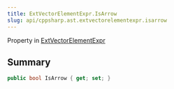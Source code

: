 ```yaml
---
title: ExtVectorElementExpr.IsArrow
slug: api/cppsharp.ast.extvectorelementexpr.isarrow
---
```

Property in [ExtVectorElementExpr](/api/cppsharp/ast/extvectorelementexpr)

## Summary



```csharp
public bool IsArrow { get; set; }
```


